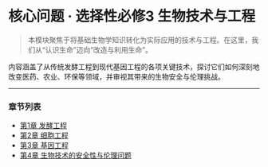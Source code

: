 # 核心问题 · 选择性必修3 生物技术与工程

> 本模块聚焦于将基础生物学知识转化为实际应用的技术与工程。在这里，我们从“认识生命”迈向“改造与利用生命”。

内容涵盖了从传统发酵工程到现代基因工程的各项关键技术，探讨它们如何深刻地改变医药、农业、环保等领域，并审视其带来的生物安全与伦理挑战。

---

### 章节列表

*   [第1章 发酵工程](./ch1-fermentation-engineering.md)
*   [第2章 细胞工程](./ch2-cell-engineering.md)
*   [第3章 基因工程](./ch3-gene-engineering.md)
*   [第4章 生物技术的安全性与伦理问题](./ch4-biotechnology-safety-and-ethics.md)